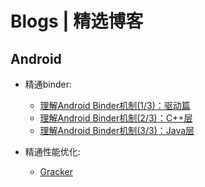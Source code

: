 # Blogs | 精选博客

## Android

- 精通binder:
  - [理解Android Binder机制(1/3)：驱动篇](https://paul.pub/android-binder-driver/)
  - [理解Android Binder机制(2/3)：C++层](https://paul.pub/android-binder-cpp/)
  - [理解Android Binder机制(3/3)：Java层](https://paul.pub/android-binder-java/)

- 精通性能优化:
  - [Gracker](https://androidperformance.com/)
